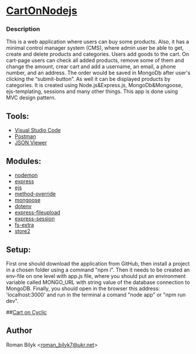# [CartOnNodejs](https://nervous-jay-clothes.cyclic.app/)

### Description
This is a web application where users can buy some products. Also, it has a minimal control manager system (CMS), 
where admin user be able to get, create and delete products and categories. Users add goods to the cart. On cart-page
users can check all added products, remove some of them and change the amount, crear cart and add a username, an email, a phone number, 
and an address. The order would be saved in MongoDb after user's clicking the “submit-button”. As well it can be displayed 
products by categories. It is created using Node.js&Express.js, MongoDb&Mongoose, ejs-templating, sessions and many other things.
This app is done using MVC design pattern.

## Tools:
- [Visual Studio Code](https://code.visualstudio.com)
- [Postman](https://www.postman.com)
- [JSON Viewer](https://chrome.google.com/webstore/detail/json-viewer/gbmdgpbipfallnflgajpaliibnhdgobh?hl=ru)

## Modules:
- [nodemon](https://www.npmjs.com/package/nodemon)
- [express](http://expressjs.com/)
- [ejs](https://www.npmjs.com/package/ejs)
- [method-override](https://www.npmjs.com/package/method-override)
- [mongoose](https://www.npmjs.com/package/mongoose)
- [dotenv](https://www.npmjs.com/package/dotenv)
- [express-fileupload](https://www.npmjs.com/package/express-fileupload)
- [express-session](https://www.npmjs.com/package/express-session)
- [fs-extra](https://www.npmjs.com/package/fs-extra)
- [store2](https://www.npmjs.com/package/store2)

## Setup:
First one should download the application from GitHub, then install a project in a chosen folder using a command "npm i". 
Then it needs to be created an env-file on one level with app.js file, where you should put an environment variable called MONGO_URL with string value of the database connection to MongoDB. Finally, you should open in the browser this address: 'localhost:3000' and run in the terminal a comand "node app" or "npm run dev".

##[Cart on Cyclic](https://nervous-jay-clothes.cyclic.app/)


## Author
Roman Bilyk
<<roman_bilyk7@ukr.net>>

